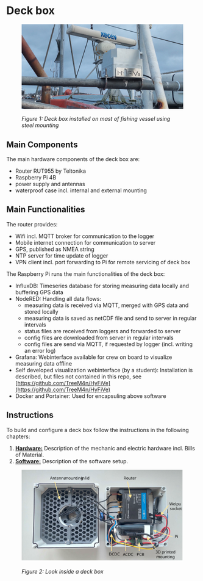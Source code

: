 # Deck box

<figure> 
   <img src="./01_Hardware/media/deckbox_on_deck2.jpg"  width=700 title="deckbox_on_deck">

   <figurecaption><a name="figure1">*Figure 1:*</a> *Deck box installed on mast of fishing vessel using steel mounting*</figurecaption>
</figure>

## Main Components

The main hardware components of the deck box are:
- Router RUT955 by Teltonika
- Raspberry Pi 4B
- power supply and antennas
- waterproof case incl. internal and external mounting

## Main Functionalities 
The router provides:
- Wifi incl. MQTT broker for communication to the logger
- Mobile internet connection for communication to server
- GPS, published as NMEA string
- NTP server for time update of logger
- VPN client incl. port forwarding to Pi for remote servicing of deck box

The Raspberry Pi runs the main functionalities of the deck box:
- InfluxDB: Timeseries database for storing measuring data locally and buffering GPS data
- NodeRED: Handling all data flows:
    - measuring data is received via MQTT, merged with GPS data and stored locally
    - measuring data is saved as netCDF file and send to server in regular intervals
    - status files are received from loggers and forwarded to server
    - config files are downloaded from server in regular intervals
    - config files are send via MQTT, if requested by logger (incl. writing an error log)
- Grafana: Webinterface available for crew on board to visualize measuring data offline
- Self developed visualization webinterface (by a student): Installation is described, but files not contained in this repo, see [https://github.com/TreeM4n/HyFiVe](https://github.com/TreeM4n/HyFiVe)
- Docker and Portainer: Used for encapsuling above software

## Instructions

To build and configure a deck box follow the instructions in the following chapters:
1. [**Hardware:**](./01_Hardware/) Description of the mechanic and electric hardware incl. Bills of Material.
2. [**Software:**](./02_Software/) Description of the software setup.

<figure> 
   <img src="./01_Hardware/media/whole_deckbox_named.svg"  width=700 title="whole_deckbox_named">

   <figurecaption><a name="figure2">*Figure 2:*</a> *Look inside a deck box*</figurecaption>
</figure>

